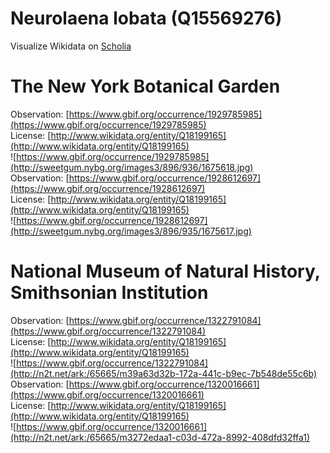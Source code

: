 
Neurolaena lobata (Q15569276)
=============================
  
Visualize Wikidata on [Scholia](https://scholia.toolforge.org/taxon/Q15569276)
# The New York Botanical Garden
  
Observation: [https://www.gbif.org/occurrence/1929785985](https://www.gbif.org/occurrence/1929785985)  
License: [http://www.wikidata.org/entity/Q18199165](http://www.wikidata.org/entity/Q18199165)  
![https://www.gbif.org/occurrence/1929785985](http://sweetgum.nybg.org/images3/896/936/1675618.jpg)  
Observation: [https://www.gbif.org/occurrence/1928612697](https://www.gbif.org/occurrence/1928612697)  
License: [http://www.wikidata.org/entity/Q18199165](http://www.wikidata.org/entity/Q18199165)  
![https://www.gbif.org/occurrence/1928612697](http://sweetgum.nybg.org/images3/896/935/1675617.jpg)
# National Museum of Natural History, Smithsonian Institution
  
Observation: [https://www.gbif.org/occurrence/1322791084](https://www.gbif.org/occurrence/1322791084)  
License: [http://www.wikidata.org/entity/Q18199165](http://www.wikidata.org/entity/Q18199165)  
![https://www.gbif.org/occurrence/1322791084](http://n2t.net/ark:/65665/m39a63d32b-172a-441c-b9ec-7b548de55c6b)  
Observation: [https://www.gbif.org/occurrence/1320016661](https://www.gbif.org/occurrence/1320016661)  
License: [http://www.wikidata.org/entity/Q18199165](http://www.wikidata.org/entity/Q18199165)  
![https://www.gbif.org/occurrence/1320016661](http://n2t.net/ark:/65665/m3272edaa1-c03d-472a-8992-408dfd32ffa1)